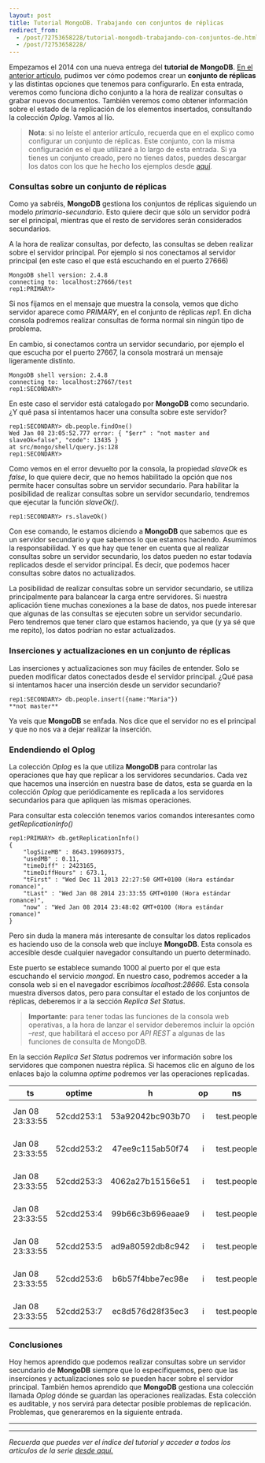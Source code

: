 ```yaml
---
layout: post
title: Tutorial MongoDB. Trabajando con conjuntos de réplicas
redirect_from:
  - /post/72753658228/tutorial-mongodb-trabajando-con-conjuntos-de.html
  - /post/72753658228/
---
```


<p>Empezamos el 2014 con una nueva entrega del <strong>tutorial de MongoDB</strong>. <a href="https://www.charlascylon.com/post/69774579592/tutorial-mongodb-creacion-configuracion-replicas" title="Link a entrada sobre configuración de réplicas">En el anterior artículo</a>, pudimos ver cómo podemos crear un 
<strong>conjunto de réplicas</strong> y las distintas opciones que tenemos para configurarlo. En esta entrada, veremos como funciona dicho conjunto a la hora de realizar consultas o grabar nuevos documentos. También veremos como obtener información sobre el estado de la replicación de los elementos insertados, consultando la colección <em>Oplog</em>. Vamos al lío.</p>

<blockquote>
  <p><strong>Nota</strong>: si no leíste el anterior artículo, recuerda que en el explico como configurar un conjunto de réplicas. Este conjunto, con la misma configuración es el que utilizaré a lo largo de esta entrada. Si ya tienes un conjunto creado, pero no tienes datos, puedes descargar los datos con los que he hecho los ejemplos desde <a href="https://skydrive.live.com/download?resid=1F8D7C58B1FC74AE%211168" title="Descarga de conjunto de datos">aquí</a>.</p>
</blockquote>

<h3>Consultas sobre un conjunto de réplicas</h3>

<p>Como ya sabréis, <strong>MongoDB</strong> gestiona los conjuntos de réplicas siguiendo un modelo <em>primario-secundario</em>. Esto quiere decir que sólo un servidor podrá ser el principal, mientras que el resto de servidores serán considerados secundarios.</p>

<p>A la hora de realizar consultas, por defecto, las consultas se deben realizar sobre el servidor principal. Por ejemplo si nos conectamos al servidor principal (en este caso el que está escuchando en el puerto 27666)</p>

<pre><code>MongoDB shell version: 2.4.8
connecting to: localhost:27666/test
rep1:PRIMARY&gt;
</code></pre>

<p>Si nos fijamos en el mensaje que muestra la consola, vemos que dicho servidor aparece como <em>PRIMARY</em>, en el conjunto de réplicas <em>rep1</em>. En dicha consola podremos realizar consultas de forma normal sin ningún tipo de problema.</p>

<p>En cambio, si conectamos contra un servidor secundario, por ejemplo el que escucha por el puerto 27667, la consola mostrará un mensaje ligeramente distinto.</p>

<pre><code>MongoDB shell version: 2.4.8
connecting to: localhost:27667/test
rep1:SECONDARY&gt;
</code></pre>

<p>En este caso el servidor está catalogado por <strong>MongoDB</strong> como secundario. ¿Y qué pasa si intentamos hacer una consulta sobre este servidor?</p>

<pre><code>rep1:SECONDARY&gt; db.people.findOne()
Wed Jan 08 23:05:52.777 error: { "$err" : "not master and slaveOk=false", "code": 13435 } 
at src/mongo/shell/query.js:128
rep1:SECONDARY&gt;
</code></pre>

<p>Como vemos en el error devuelto por la consola, la propiedad <em>slaveOk</em> es <em>false</em>, lo que quiere decir, que no hemos habilitado la opción que nos permite hacer consultas sobre un servidor secundario. Para habilitar la posibilidad de realizar consultas sobre un servidor secundario, tendremos que ejecutar la  función <em>slaveOk()</em>.</p>

<pre><code>rep1:SECONDARY&gt; rs.slaveOk()
</code></pre>

<p>Con ese comando, le estamos diciendo a <strong>MongoDB</strong> que sabemos que es un servidor secundario y que sabemos lo que estamos haciendo. Asumimos la responsabilidad. Y es que hay que tener en cuenta que al realizar consultas sobre un servidor secundario, los datos pueden no estar todavía replicados desde el servidor principal. Es decir, que podemos hacer consultas sobre datos no actualizados.</p>

<p>La posibilidad de realizar consultas sobre un servidor secundario, se utiliza principalmente para balancear la carga entre servidores. Si nuestra aplicación tiene muchas conexiones a la base de datos, nos puede interesar que algunas de las consultas se ejecuten sobre un servidor secundario. Pero tendremos que tener claro que estamos haciendo, ya que (y ya sé que me repito), los datos podrían no estar actualizados.</p>

<h3>Inserciones y actualizaciones en un conjunto de réplicas</h3>

<p>Las inserciones y actualizaciones son muy fáciles de entender. Solo se pueden modificar datos conectados desde el servidor principal. ¿Qué pasa si intentamos hacer una inserción desde un servidor secundario?</p>

<pre><code>rep1:SECONDARY&gt; db.people.insert({name:"Maria"})
**not master**
</code></pre>

<p>Ya veis que <strong>MongoDB</strong> se enfada. Nos dice que el servidor no es el principal y que no nos va a dejar realizar la inserción.</p>

<h3>Endendiendo el Oplog</h3>

<p>La colección <em>Oplog</em> es la que utiliza <strong>MongoDB</strong> para controlar las operaciones que hay que replicar a los servidores secundarios. Cada vez que hacemos una inserción en nuestra base de datos, esta se guarda en la colección <em>Oplog</em> que periódicamente es replicada a los servidores secundarios para que apliquen las mismas operaciones.</p>

<p>Para consultar esta colección tenemos varios comandos interesantes como <em>getReplicationInfo()</em></p>

<pre><code>rep1:PRIMARY&gt; db.getReplicationInfo()
{
    "logSizeMB" : 8643.199609375,
    "usedMB" : 0.11,
    "timeDiff" : 2423165,
    "timeDiffHours" : 673.1,
    "tFirst" : "Wed Dec 11 2013 22:27:50 GMT+0100 (Hora estándar romance)",
    "tLast" : "Wed Jan 08 2014 23:33:55 GMT+0100 (Hora estándar romance)",
    "now" : "Wed Jan 08 2014 23:48:02 GMT+0100 (Hora estándar romance)"
}
</code></pre>

<p>Pero sin duda la manera más interesante de consultar los datos replicados es haciendo uso de la consola web que incluye <strong>MongoDB</strong>. Esta consola es accesible desde cualquier navegador consultando un puerto determinado.</p>

<p>Este puerto se establece sumando 1000 al puerto por el que esta escuchando el servicio <em>mongod</em>. En nuestro caso, podremos acceder a la consola web si en el navegador escribimos <em>localhost:28666</em>. Esta consola muestra diversos datos, pero para consultar el estado de los conjuntos de réplicas, deberemos ir a la sección <em>Replica Set Status</em>.</p>

<blockquote>
  <p><strong>Importante</strong>: para tener todas las funciones de la consola web operativas, a la hora de lanzar el servidor deberemos incluir la opción <em>&ndash;rest</em>, que habilitará el acceso por <em>API REST</em> a algunas de las funciones de consulta de MongoDB.</p>
</blockquote>

<p>En la sección <em>Replica Set Status</em> podremos ver información sobre los servidores que componen nuestra réplica. Si hacemos clic en alguno de los enlaces bajo la columna <em>optime</em> podremos ver las operaciones replicadas.</p>

<table><thead><tr><th>ts</th>
  <th align="center">optime</th>
  <th align="center">h</th>
  <th align="center">op</th>
  <th align="center">ns</th>
  <th align="center">rest</th>
</tr></thead><tbody><tr><td>Jan 08 23:33:55</td>
  <td align="center">52cdd253:1</td>
  <td align="center">53a92042bc903b70</td>
  <td align="center">i</td>
  <td align="center">test.people</td>
  <td align="center">v: 2 o: { _id: ObjectId(&lsquo;52cdd253ecea9b0557deb2bc&rsquo;), personId: 0.0 }</td>
</tr><tr><td>Jan 08 23:33:55</td>
  <td align="center">52cdd253:2</td>
  <td align="center">47ee9c115ab50f74</td>
  <td align="center">i</td>
  <td align="center">test.people</td>
  <td align="center">v: 2 o: { _id: ObjectId('52cdd253ecea9b0557deb2bd&rsquo;), personId: 1.0 }</td>
</tr><tr><td>Jan 08 23:33:55</td>
  <td align="center">52cdd253:3</td>
  <td align="center">4062a27b15156e51</td>
  <td align="center">i</td>
  <td align="center">test.people</td>
  <td align="center">v: 2 o: { _id: ObjectId('52cdd253ecea9b0557deb2be&rsquo;), personId: 2.0 }</td>
</tr><tr><td>Jan 08 23:33:55</td>
  <td align="center">52cdd253:4</td>
  <td align="center">99b66c3b696eaae9</td>
  <td align="center">i</td>
  <td align="center">test.people</td>
  <td align="center">v: 2 o: { _id: ObjectId('52cdd253ecea9b0557deb2bf&rsquo;), personId: 3.0 }</td>
</tr><tr><td>Jan 08 23:33:55</td>
  <td align="center">52cdd253:5</td>
  <td align="center">ad9a80592db8c942</td>
  <td align="center">i</td>
  <td align="center">test.people</td>
  <td align="center">v: 2 o: { _id: ObjectId('52cdd253ecea9b0557deb2c0&rsquo;), personId: 4.0 }</td>
</tr><tr><td>Jan 08 23:33:55</td>
  <td align="center">52cdd253:6</td>
  <td align="center">b6b57f4bbe7ec98e</td>
  <td align="center">i</td>
  <td align="center">test.people</td>
  <td align="center">v: 2 o: { _id: ObjectId('52cdd253ecea9b0557deb2c1&rsquo;), personId: 5.0 }</td>
</tr><tr><td>Jan 08 23:33:55</td>
  <td align="center">52cdd253:7</td>
  <td align="center">ec8d576d28f35ec3</td>
  <td align="center">i</td>
  <td align="center">test.people</td>
  <td align="center">v: 2 o: { _id: ObjectId('52cdd253ecea9b0557deb2c2&rsquo;), personId: 6.0 }</td>
</tr></tbody></table><h3>Conclusiones</h3>

<p>Hoy hemos aprendido que podemos realizar consultas sobre un servidor secundario de <strong>MongoDB</strong> siempre que lo especifiquemos, pero que las inserciones y actualizaciones solo se pueden hacer sobre el servidor principal. También hemos aprendido que <strong>MongoDB</strong> gestiona una colección llamada <em>Oplog</em> dónde se guardan las operaciones realizadas. Esta colección es auditable, y nos servirá para detectar posible problemas de replicación. Problemas, que generaremos en la siguiente entrada.</p>

* * * * *

* * * * *

*Recuerda que puedes ver el índice del tutorial y acceder a todos los
artículos de la serie [desde aquí.](https://charlascylon.com/tutorialmongo)*

